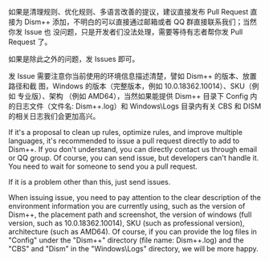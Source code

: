 如果是清理规则、优化规则、多语言改善的提议，建议直接发布 Pull Request 直接为 Dism++ 添加，不明白的可以直接通过邮箱或者 QQ 群直接联系我们；当然你发 Issue 也 没问题，只是开发者们没法处理，需要等待有志者帮你发 Pull Request 了。

如果是除此之外的问题，发 Issues 即可。

发 Issue 需要注意你当前使用的环境信息描述清楚，譬如 Dism++ 的版本、放置路径和截 图，Windows 的版本（完整版本，例如 10.0.18362.10014）、SKU（例如 专业版）、架构 （例如 AMD64），当然如果能提供 Dism++ 目录下 Config 内的日志文件（文件名: Dism++.log）和 Windows\Logs 目录内有关 CBS 和 DISM 的相关日志我们会更加高兴。

If it's a proposal to clean up rules, optimize rules, and improve multiple languages, it's recommended to issue a pull request directly to add to Dism++. If you don't understand, you can directly contact us through email or QQ group. Of course, you can send issue, but developers can't handle it. You need to wait for someone to send you a pull request.

If it is a problem other than this, just send issues.

When issuing issue, you need to pay attention to the clear description of the environment information you are currently using, such as the version of Dism++, the placement path and screenshot, the version of windows (full version, such as 10.0.18362.10014), SKU (such as professional version), architecture (such as AMD64). Of course, if you can provide the log files in "Config" under the "Dism++" directory (file name: Dism++.log) and the "CBS" and "Dism" in the "Windows\Logs" directory, we will be more happy.
